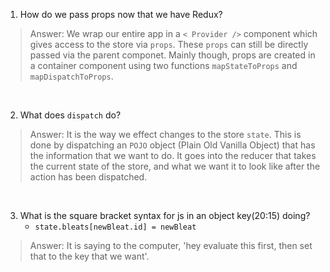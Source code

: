 1. How do we pass props now that we have Redux?
> Answer: We wrap our entire app in a `< Provider />` component which gives access to the store via `props`. These `props` can still be directly passed via the parent componet. Mainly though, props are created in a container component using two functions `mapStateToProps` and `mapDispatchToProps`. 

&nbsp;

2. What does `dispatch` do?
> Answer: It is the way we effect changes to the store `state`. This is done by dispatching an `POJO` object (Plain Old Vanilla Object) that has the information that we want to do. It goes into the reducer that takes the current state of the store, and what we want it to look like after the action has been dispatched.  

&nbsp;

3. What is the square bracket syntax for js in an object key(20:15) doing?
     * `state.bleats[newBleat.id] = newBleat`

> Answer: It is saying to the computer, 'hey evaluate this first, then set that to the key that we want'. 